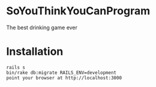 # SoYouThinkYouCanProgram
The best drinking game ever

# Installation
```
rails s
bin/rake db:migrate RAILS_ENV=development
point your browser at http://localhost:3000
```
